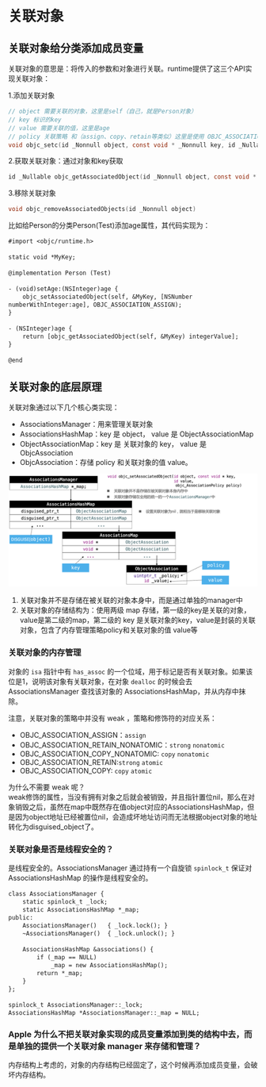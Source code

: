 # 关联对象
## 关联对象给分类添加成员变量
关联对象的意思是：将传入的参数和对象进行关联。runtime提供了这三个API实现关联对象：

1.添加关联对象

```objectivec
// object 需要关联的对象，这里是self（自己，就是Person对象）
// key 标识的key
// value 需要关联的值，这里是age
// policy 关联策略 和（assign、copy、retain等类似）这里是使用 OBJC_ASSOCIATION_ASSIGN
void objc_setc(id _Nonnull object, const void * _Nonnull key, id _Nullable value, objc_AssociationPolicy policy)
```

2.获取关联对象：通过对象和key获取

```objectivec
id _Nullable objc_getAssociatedObject(id _Nonnull object, const void * _Nonnull key)
```

3.移除关联对象

```objectivec
void objc_removeAssociatedObjects(id _Nonnull object)
```

比如给Person的分类Person(Test)添加age属性，其代码实现为：
```objc
#import <objc/runtime.h>

static void *MyKey;

@implementation Person (Test)

- (void)setAge:(NSInteger)age {
    objc_setAssociatedObject(self, &MyKey, [NSNumber numberWithInteger:age], OBJC_ASSOCIATION_ASSIGN);
}

- (NSInteger)age {
    return [objc_getAssociatedObject(self, &MyKey) integerValue];
}

@end
```
## 关联对象的底层原理
关联对象通过以下几个核心类实现：
- AssociationsManager：用来管理关联对象
- AssociationsHashMap：key 是 object， value 是 ObjectAssociationMap
- ObjectAssociationMap：key 是 关联对象的 key， value 是 ObjcAssociation
- ObjcAssociation：存储 policy 和关联对象的值 value。

![](./../../assets/img/station_014.png)

1. 关联对象并不是存储在被关联的对象本身中，而是通过单独的manager中
2. 关联对象的存储结构为：使用两级 map 存储，第一级的key是关联的对象，value是第二级的map，第二级的 key 是关联对象的key，value是封装的关联对象，包含了内存管理策略policy和关联对象的值 value等

### 关联对象的内存管理
对象的 `isa` 指针中有 `has_assoc` 的一个位域，用于标记是否有关联对象。如果该位是1，说明该对象有关联对象，在对象 `dealloc` 的时候会去 AssociationsManager 查找该对象的 AssociationsHashMap，并从内存中抹除。

注意，关联对象的策略中并没有 weak ，策略和修饰符的对应关系：
- OBJC_ASSOCIATION_ASSIGN：`assign`
- OBJC_ASSOCIATION_RETAIN_NONATOMIC：`strong` `nonatomic`
- OBJC_ASSOCIATION_COPY_NONATOMIC: `copy` `nonatomic`
- OBJC_ASSOCIATION_RETAIN:`strong` `atomic`
- OBJC_ASSOCIATION_COPY: `copy` `atomic`

为什么不需要 weak 呢？  
weak修饰的属性，当没有拥有对象之后就会被销毁，并且指针置位nil，那么在对象销毁之后，虽然在map中既然存在值object对应的AssociationsHashMap，但是因为object地址已经被置位nil，会造成坏地址访问而无法根据object对象的地址转化为disguised_object了。


### 关联对象是否是线程安全的？

是线程安全的。AssociationsManager 通过持有一个自旋锁 `spinlock_t` 保证对 AssociationsHashMap 的操作是线程安全的。

```objc
class AssociationsManager {
    static spinlock_t _lock;
    static AssociationsHashMap *_map;
public:
    AssociationsManager()   { _lock.lock(); }
    ~AssociationsManager()  { _lock.unlock(); }

    AssociationsHashMap &associations() {
        if (_map == NULL)
            _map = new AssociationsHashMap();
        return *_map;
    }
};

spinlock_t AssociationsManager::_lock;
AssociationsHashMap *AssociationsManager::_map = NULL;
```

### Apple 为什么不把关联对象实现的成员变量添加到类的结构中去，而是单独的提供一个关联对象 manager 来存储和管理？
内存结构上考虑的，对象的内存结构已经固定了，这个时候再添加成员变量，会破坏内存结构。